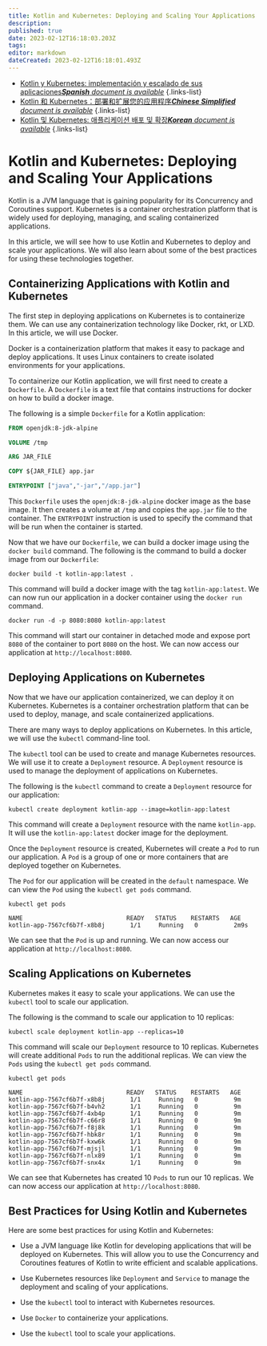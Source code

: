 ```yaml
---
title: Kotlin and Kubernetes: Deploying and Scaling Your Applications
description: 
published: true
date: 2023-02-12T16:18:03.203Z
tags: 
editor: markdown
dateCreated: 2023-02-12T16:18:01.493Z
---
```


- [Kotlin y Kubernetes: implementación y escalado de sus aplicaciones***Spanish** document is available*](/es/Knowledge-base/Kotlin/kotlin-and-kubernetes-deploying-and-scaling-your-applications)
{.links-list}
- [Kotlin 和 Kubernetes：部署和扩展您的应用程序***Chinese Simplified** document is available*](/zh/Knowledge-base/Kotlin/kotlin-and-kubernetes-deploying-and-scaling-your-applications)
{.links-list}
- [Kotlin 및 Kubernetes: 애플리케이션 배포 및 확장***Korean** document is available*](/ko/Knowledge-base/Kotlin/kotlin-and-kubernetes-deploying-and-scaling-your-applications)
{.links-list}


# Kotlin and Kubernetes: Deploying and Scaling Your Applications

Kotlin is a JVM language that is gaining popularity for its Concurrency and Coroutines support. Kubernetes is a container orchestration platform that is widely used for deploying, managing, and scaling containerized applications.

In this article, we will see how to use Kotlin and Kubernetes to deploy and scale your applications. We will also learn about some of the best practices for using these technologies together.

## Containerizing Applications with Kotlin and Kubernetes

The first step in deploying applications on Kubernetes is to containerize them. We can use any containerization technology like Docker, rkt, or LXD. In this article, we will use Docker.

Docker is a containerization platform that makes it easy to package and deploy applications. It uses Linux containers to create isolated environments for your applications.

To containerize our Kotlin application, we will first need to create a `Dockerfile`. A `Dockerfile` is a text file that contains instructions for docker on how to build a docker image.

The following is a simple `Dockerfile` for a Kotlin application:

```Dockerfile
FROM openjdk:8-jdk-alpine

VOLUME /tmp

ARG JAR_FILE

COPY ${JAR_FILE} app.jar

ENTRYPOINT ["java","-jar","/app.jar"]
```

This `Dockerfile` uses the `openjdk:8-jdk-alpine` docker image as the base image. It then creates a volume at `/tmp` and copies the `app.jar` file to the container. The `ENTRYPOINT` instruction is used to specify the command that will be run when the container is started.

Now that we have our `Dockerfile`, we can build a docker image using the `docker build` command. The following is the command to build a docker image from our `Dockerfile`:

```
docker build -t kotlin-app:latest .
```

This command will build a docker image with the tag `kotlin-app:latest`. We can now run our application in a docker container using the `docker run` command.

```
docker run -d -p 8080:8080 kotlin-app:latest
```

This command will start our container in detached mode and expose port `8080` of the container to port `8080` on the host. We can now access our application at `http://localhost:8080`.

## Deploying Applications on Kubernetes

Now that we have our application containerized, we can deploy it on Kubernetes. Kubernetes is a container orchestration platform that can be used to deploy, manage, and scale containerized applications.

There are many ways to deploy applications on Kubernetes. In this article, we will use the `kubectl` command-line tool.

The `kubectl` tool can be used to create and manage Kubernetes resources. We will use it to create a `Deployment` resource. A `Deployment` resource is used to manage the deployment of applications on Kubernetes.

The following is the `kubectl` command to create a `Deployment` resource for our application:

```
kubectl create deployment kotlin-app --image=kotlin-app:latest
```

This command will create a `Deployment` resource with the name `kotlin-app`. It will use the `kotlin-app:latest` docker image for the deployment.

Once the `Deployment` resource is created, Kubernetes will create a `Pod` to run our application. A `Pod` is a group of one or more containers that are deployed together on Kubernetes.

The `Pod` for our application will be created in the `default` namespace. We can view the `Pod` using the `kubectl get pods` command.

```
kubectl get pods

NAME                             READY   STATUS    RESTARTS   AGE
kotlin-app-7567cf6b7f-x8b8j       1/1     Running   0          2m9s
```

We can see that the `Pod` is up and running. We can now access our application at `http://localhost:8080`.

## Scaling Applications on Kubernetes

Kubernetes makes it easy to scale your applications. We can use the `kubectl` tool to scale our application.

The following is the command to scale our application to 10 replicas:

```
kubectl scale deployment kotlin-app --replicas=10
```

This command will scale our `Deployment` resource to 10 replicas. Kubernetes will create additional `Pods` to run the additional replicas. We can view the `Pods` using the `kubectl get pods` command.

```
kubectl get pods

NAME                             READY   STATUS    RESTARTS   AGE
kotlin-app-7567cf6b7f-x8b8j       1/1     Running   0          9m
kotlin-app-7567cf6b7f-b4vh2       1/1     Running   0          9m
kotlin-app-7567cf6b7f-4xb4p       1/1     Running   0          9m
kotlin-app-7567cf6b7f-c66r8       1/1     Running   0          9m
kotlin-app-7567cf6b7f-f8j8k       1/1     Running   0          9m
kotlin-app-7567cf6b7f-hbk8r       1/1     Running   0          9m
kotlin-app-7567cf6b7f-kxw6k       1/1     Running   0          9m
kotlin-app-7567cf6b7f-mjsjl       1/1     Running   0          9m
kotlin-app-7567cf6b7f-nlx89       1/1     Running   0          9m
kotlin-app-7567cf6b7f-snx4x       1/1     Running   0          9m
```

We can see that Kubernetes has created 10 `Pods` to run our 10 replicas. We can now access our application at `http://localhost:8080`.

## Best Practices for Using Kotlin and Kubernetes

Here are some best practices for using Kotlin and Kubernetes:

* Use a JVM language like Kotlin for developing applications that will be deployed on Kubernetes. This will allow you to use the Concurrency and Coroutines features of Kotlin to write efficient and scalable applications.

* Use Kubernetes resources like `Deployment` and `Service` to manage the deployment and scaling of your applications.

* Use the `kubectl` tool to interact with Kubernetes resources.

* Use `Docker` to containerize your applications.

* Use the `kubectl` tool to scale your applications.